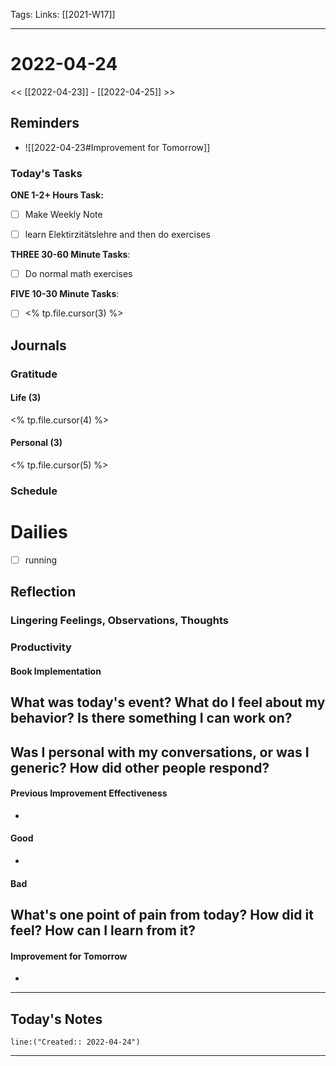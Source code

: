 Tags:
Links: [[2021-W17]]
___
# 2022-04-24
<< [[2022-04-23]] - [[2022-04-25]] >>
## Reminders
- ![[2022-04-23#Improvement for Tomorrow]]
### Today's Tasks

**ONE 1-2+ Hours Task:**
- [ ] Make Weekly Note
- [ ] learn Elektirzitätslehre and then do exercises



**THREE 30-60 Minute Tasks**:
- [ ] Do normal math exercises 

**FIVE 10-30 Minute Tasks**:
- [ ] <% tp.file.cursor(3) %>
## Journals
### Gratitude
#### Life (3)
<% tp.file.cursor(4) %>
#### Personal (3)
<% tp.file.cursor(5) %>

### Schedule
# Dailies
- [ ] running
## Reflection
### Lingering Feelings, Observations, Thoughts

### Productivity
#### Book Implementation
**What was today's event? What do I feel about my behavior? Is there something I can work on?**
- 
**Was I personal with my conversations, or was I generic? How did other people respond?**
- 
#### Previous Improvement Effectiveness 
- 
#### Good
- 
#### Bad
**What's one point of pain from today? How did it feel? How can I learn from it?**
- 
#### Improvement for Tomorrow
- 
___
## Today's Notes
```query
line:("Created:: 2022-04-24")
```
___
